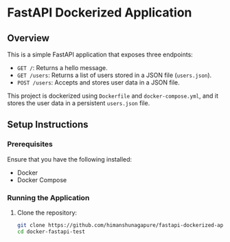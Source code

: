 # FastAPI Dockerized Application

## Overview
This is a simple FastAPI application that exposes three endpoints:
- `GET /`: Returns a hello message.
- `GET /users`: Returns a list of users stored in a JSON file (`users.json`).
- `POST /users`: Accepts and stores user data in a JSON file.

This project is dockerized using `Dockerfile` and `docker-compose.yml`, and it stores the user data in a persistent `users.json` file.

## Setup Instructions

### Prerequisites
Ensure that you have the following installed:
- Docker
- Docker Compose

### Running the Application

1. Clone the repository:
   ```bash
   git clone https://github.com/himanshunagapure/fastapi-dockerized-app.git
   cd docker-fastapi-test
